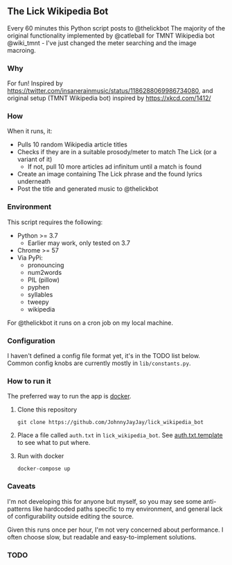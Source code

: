 ## The Lick Wikipedia Bot

Every 60 minutes this Python script posts to @thelickbot
The majority of the original functionality implemented by @catleball for TMNT Wikipedia bot @wiki_tmnt - I've just changed the meter searching and the image macroing.

### Why

For fun! Inspired by https://twitter.com/insanerainmusic/status/1186288069986734080, and original setup (TMNT Wikipedia bot) inspired by https://xkcd.com/1412/

### How

When it runs, it:

- Pulls 10 random Wikipedia article titles
- Checks if they are in a suitable prosody/meter to match The Lick (or a variant of it)
  - If not, pull 10 more articles ad infinitum until a match is found
- Create an image containing The Lick phrase and the found lyrics underneath
- Post the title and generated music to @thelickbot

### Environment

This script requires the following:

- Python >= 3.7
  - Earlier may work, only tested on 3.7
- Chrome >= 57
- Via PyPi:
  - pronouncing
  - num2words
  - PIL (pillow)
  - pyphen
  - syllables
  - tweepy
  - wikipedia

For @thelickbot it runs on a cron job on my local machine.

### Configuration

I haven't defined a config file format yet, it's in the TODO list below. Common config knobs are currently mostly in `lib/constants.py`.

### How to run it

The preferred way to run the app is [docker](https://docker.com). 

1. Clone this repository
   
   ```
   git clone https://github.com/JohnnyJayJay/lick_wikipedia_bot
   ```
2. Place a file called `auth.txt` in `lick_wikipedia_bot`. See [auth.txt.template](./auth.txt.template) to see what to put where. 
3. Run with docker
   
   ```
   docker-compose up
   ```
   
   

### Caveats

I'm not developing this for anyone but myself, so you may see some anti-patterns like hardcoded paths specific to my environment, and general lack of configurability outside editing the source.

Given this runs once per hour, I'm not very concerned about performance. I often choose slow, but readable and easy-to-implement solutions.

### TODO
